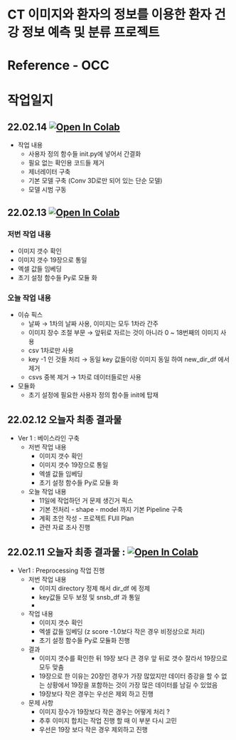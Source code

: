# CT 이미지와 환자의 정보를 이용한 환자 건강 정보 예측 및 분류 프로젝트

# **Reference - OCC**

# **작업일지**

## **22.02.14**  [![Open In Colab](https://colab.research.google.com/assets/colab-badge.svg)](https://colab.research.google.com/github/crimama/DL_project/blob/main/CT_Classification/Daily_Code/기본모델_Pipeline.ipynb)
- 작업 내용 
    -  사용자 정의 함수들 init.py에 넣어서 간결화 
    -  필요 없는 확인용 코드들 제거 
    -  제너레이터 구축 
    -  기본 모델 구축 (Conv 3D로만 되어 있는 단순 모델) 
    -  모델 시범 구동 
 

## **22.02.13**  [![Open In Colab](https://colab.research.google.com/assets/colab-badge.svg)](https://colab.research.google.com/github/crimama/DL_project/blob/main/CT_Classification/Daily_Code/22.02.13_기본Pipeline구축.ipynb)
### 저번 작업 내용

- 이미지 갯수 확인
- 이미지 갯수 19장으로 통일
- 엑셀 값들 임베딩
- 초기 설정 함수들 Py로 모듈 화

### 오늘 작업 내용
- 이슈 픽스
    - 날짜 → 1차의 날짜 사용, 이미지는 모두 1차라 간주
    - 이미지 장수 조절 부문 → 앞뒤로 자르는 것이 아니라 0 ~ 18번째의 이미지 사용
    - csv 1차로만 사용
    - key -1 인 것들 처리 → 동일 key 값들이랑 이미지 동일 하여 new_dir_df 에서 제거
    - csvs 중복 제거 → 1차로 데이터들로만 사용
- 모듈화
    - 초기 설정에 필요한 사용자 정의 함수들 init에 탑재

## **22.02.12** 오늘자 최종 결과물 
- Ver 1 : 베이스라인 구축 
    - 저번 작업 내용 
      - 이미지 갯수 확인
      - 이미지 갯수 19장으로 통일 
      - 엑셀 값들 임베딩 
      - 초기 설정 함수들 Py로 모듈 화 
    - 오늘 작업 내용 
      - 11일에 작업하던 거 문제 생긴거 픽스  
      - 기본 전처리 - shape - model 까지 기본 Pipeline 구축 
      - 계획 초안 작성 - 프로젝트 FUll Plan
      - 관련 자료 조사 진행 

## **22.02.11** 오늘자 최종 결과물 : [![Open In Colab](https://colab.research.google.com/assets/colab-badge.svg)](https://colab.research.google.com/github/crimama/DL_project/blob/main/CT_Classification/Daily_Code/22.02.11_1_초기작업.ipynb)

- Ver1 : Preprocessing 작업 진행 
    - 저번 작업 내용 
      - 이미지 directory 정제 해서 dir_df 에 정제 
      - key값들 모두 보정 및 snsb_df 과 통일 
      - 
    - 작업 내용 
      - 이미지 갯수 확인
      - 엑셀 값들 임베딩 (z score -1.0보다 작은 경우 비정상으로 처리) 
      - 초기 설정 함수들 Py로 모듈화 진행 
    - 결과
      - 이미지 갯수를 확인한 뒤 19장 보다 큰 경우 앞 뒤로 갯수 잘라서 19장으로 모두 맞춤 
      - 19장으로 한 이유는 20장인 경우가 가장 많았지만 데이터 증강을 할 수 없는 상황에서 19장을 포함하는 것이 가장 많은 데이터를 남길 수 있었음 
      - 19장보다 작은 경우는 우선은 제외 하고 진행 
    - 문제 사항 
      - 이미지 장수가 19장보다 작은 경우는 어떻게 처리 ? 
      - 추후 이미지 합치는 작업 진행 할 때 이 부분 다시 고민 
      - 우선은 19장 보다 작은 경우 제외하고 진행 
